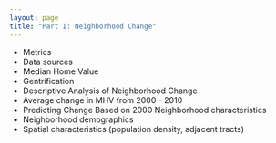 ```yaml
---
layout: page
title: "Part I: Neighborhood Change"
---
```


- Metrics
 - Data sources
 - Median Home Value
 - Gentrification
- Descriptive Analysis of Neighborhood Change
 - Average change in MHV from 2000 - 2010
- Predicting Change Based on 2000 Neighborhood characteristics
 - Neighborhood demographics
 - Spatial characteristics (population density, adjacent tracts)
